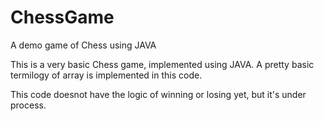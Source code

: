 # ChessGame
A demo game of Chess using JAVA

This is a very basic Chess game, implemented using JAVA.
A pretty basic termilogy of array is implemented in this code.

This code doesnot have the logic of winning or losing yet, but it's under process.
